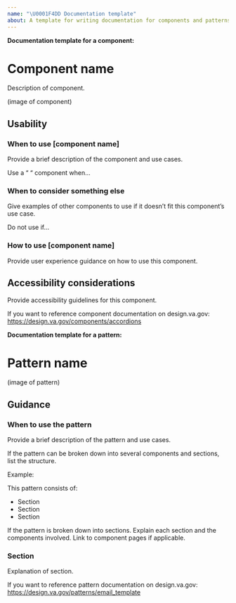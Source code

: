 ```yaml
---
name: "\U0001F4DD Documentation template"
about: A template for writing documentation for components and patterns
---
```


**Documentation template for a component:**

# Component name

Description of component. 

(image of component)

## Usability

### When to use [component name]
Provide a brief description of the component and use cases.

Use a “ “ component when...


### When to consider something else
Give examples of other components to use if it doesn’t fit this component’s use case.

Do not use if...

### How to use [component name]
Provide user experience guidance on how to use this component. 


## Accessibility considerations
Provide accessibility guidelines for this component. 

If you want to reference component documentation on design.va.gov: https://design.va.gov/components/accordions


**Documentation template for a pattern:**

# Pattern name
(image of pattern)

## Guidance

### When to use the pattern
Provide a brief description of the pattern and use cases.

If the pattern can be broken down into several components and sections, list the structure. 

Example: 

This pattern consists of:
- Section
- Section
- Section

If the pattern is broken down into sections. Explain each section and the components involved. Link to component pages if applicable. 


### Section  
Explanation of section. 


If you want to reference pattern documentation on design.va.gov: https://design.va.gov/patterns/email_template


